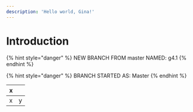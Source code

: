 ```yaml
---
description: 'Hello world, Gina!'
---
```


# Introduction

{% hint style="danger" %}
NEW BRANCH FROM master NAMED: g4.1
{% endhint %}

{% hint style="danger" %}
BRANCH STARTED AS: Master
{% endhint %}

| x |  |
| :--- | :--- |
| x | y |


